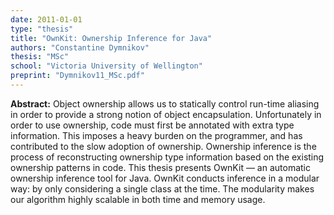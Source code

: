 ```yaml
---
date: 2011-01-01
type: "thesis"
title: "OwnKit: Ownership Inference for Java"
authors: "Constantine Dymnikov"
thesis: "MSc"
school: "Victoria University of Wellington"
preprint: "Dymnikov11_MSc.pdf"
---
```


**Abstract:** Object ownership allows us to statically control run-time aliasing in order to provide a strong notion of object encapsulation. Unfortunately in order to use ownership, code must first be annotated with extra type information. This imposes a heavy burden on the programmer, and has contributed to the slow adoption of ownership. Ownership inference is the process of reconstructing ownership type information based on the existing ownership patterns in code. This thesis presents OwnKit — an automatic ownership inference tool for Java. OwnKit conducts inference in a modular way: by only considering a single class at the time. The modularity makes our algorithm highly scalable in both time and memory usage.